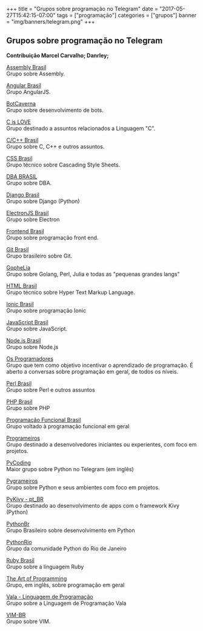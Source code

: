 +++
title = "Grupos sobre programação no Telegram"
date = "2017-05-27T15:42:15-07:00"
tags = ["programação"]
categories = ["grupos"]
banner = "img/banners/telegram.png"
+++

## Grupos sobre programação no Telegram

**Contribuição Marcel Carvalho; Danrley;**  

[Assembly Brasil](http://t.me/assemblybr)  
Grupo sobre Assembly.

[Angular Brasil](https://t.me/angularJSBrasil)  
Grupo AngularJS.

[BotCaverna](https://t.me/joinchat/AAAAAENNXyU9OWfSTzD8DQ)  
Grupo sobre desenvolvimento de bots.

[C is LOVE](https://t.me/c_user)  
Grupo destinado a assuntos relacionados a Linguagem "C".

[C/C++ Brasil](http://t.me/ccppbrasil)  
Grupo sobre C, C++ e outros assuntos.

[CSS Brasil](https://t.me/cssbr)  
Grupo técnico sobre Cascading Style Sheets.

[DBA BRASIL](https://t.me/DbaBrasil)  
Grupo sobre DBA.

[Django Brasil](https://t.me/djangobrasil)  
Grupo sobre Django (Python)

[ElectronJS Brasil](https://t.me/electronJs_BR)  
Grupo sobre Electron

[Frontend Brasil](https://t.me/frontendbrasil)  
Grupo sobre programação front end.

[Git Brasil](https://t.me/GitBrasil)  
Grupo brasileiro sobre Git.

[GopheLia](http://t.me/gopheliacoding)  
Grupo sobre Golang, Perl, Julia e todas as "pequenas grandes langs"

[HTML Brasil](https://t.me/htmlbr)  
Grupo técnico sobre Hyper Text Markup Language.

[Ionic Brasil](https://t.me/ionicbrasil)  
Grupo sobre programação Ionic

[JavaScript Brasil](https://t.me/javascriptbrasil)  
Grupo sobre JavaScript.

[Node.js Brasil](https://t.me/NodejsBR)  
Grupo sobre Node.js

[Os Programadores](http://t.me/osprogramadores)  
Grupo que tem como objetivo incentivar o aprendizado de programação. É aberto a conversas sobre programação em geral, de todos os níveis.

[Perl Brasil](http://t.me/perlbrasil)  
Grupo sobre Perl e outros assuntos

[PHP Brasil](http://t.me/phpbrasil)  
Grupo sobre PHP

[Programação Funcional Brasil](http://t.me/programacaofuncionalbrasil)  
Grupo voltado à programação funcional em geral

[Programeiros](https://t.me/joinchat/CxaN0D-xLVriZgVzWBM2Fw)  
Grupo destinado a desenvolvedores iniciantes ou experientes, com foco em projetos.

[PyCoding](http://t.me/pyCoding)  
Maior grupo sobre Python no Telegram (em inglês)

[Pygrameiros](https://t.me/joinchat/CxaN0EOnjcK6j6Xh_TD8Vg)  
Grupo sobre Python e seus ambientes com foco em projetos.

[PyKivy - pt_BR](https://t.me/pykivy)  
Grupo destinado ao desenvolvimento de apps com o framework Kivy (Python)

[PythonBr](http://t.me/pythonbr)  
Grupo Brasileiro sobre desenvolvimento em Python

[PythonRio](https://t.me/PythonRio)  
Grupo da comunidade Python do Rio de Janeiro

[Ruby Brasil](https://t.me/rubybrasil)  
Grupo sobre a linguagem Ruby

[The Art of Programming](http://t.me/theprogrammingartgroup)  
Grupo, em inglês, sobre programação em geral

[Vala - Linguagem de Programação](https://t.me/Vala_BR)  
Grupo sobre a Linguagem de Programação Vala

[VIM-BR](https://t.me/vimbr)  
Grupo sobre VIM.

